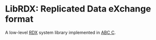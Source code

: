 #   LibRDX: Replicated Data eXchange format

A low-level [RDX][X] system library implemented in [ABC C][A].

[A]: ./ABC.md
[X]: ./RDX.md
[c]: http://github.com/drpcorg/chotki/rdx
